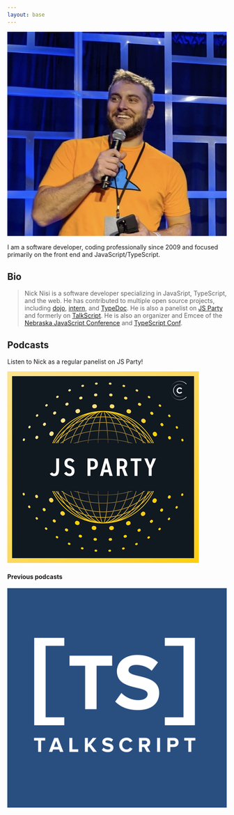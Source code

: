 ```yaml
---
layout: base
---
```


![Nick Nisi](/img/profile.jpg)

I am a software developer, coding professionally since 2009 and focused primarily on the front end and JavaScript/TypeScript. 

## Bio

> Nick Nisi is a software developer specializing in JavaSript, TypeScript, and the web. He has contributed to multiple open source projects, including [dojo](https://dojo.io), [intern](https://intern.io), and [TypeDoc](http://typedoc.org). He is also a panelist on [JS Party](https://changelog.com/jsparty) and formerly on [TalkScript](https://talkscript.fm). He is also an organizer and Emcee of the [Nebraska JavaScript Conference](https://nejsconf.com) and [TypeScript Conf](https://tsconf.io).

## Podcasts

Listen to Nick as a regular panelist on JS Party!

[![JS Party](/img/js-party.png)](https://changelog.com/jsparty)


#### Previous podcasts

[![TalkScript](/img/talkscript.png)](http://talkscript.fm)
